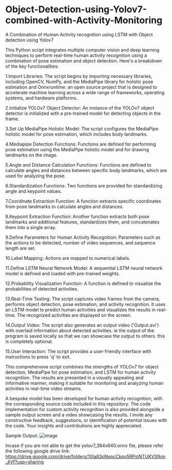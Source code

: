 # Object-Detection-using-Yolov7-combined-with-Activity-Monitoring
A Combination of Human Activity recognition using LSTM with Object detection using Yolov7

This Python script integrates multiple computer vision and deep learning techniques to perform real-time human activity recognition using a combination of pose estimation and object detection. Here's a breakdown of the key functionalities:

1.Import Libraries: The script begins by importing necessary libraries, including OpenCV, NumPy, and the MediaPipe library for holistic pose estimation and Onnxruntime: an open source project that is designed to accelerate machine learning across a wide range of frameworks, operating systems, and hardware platforms..

2.Initialize YOLOv7 Object Detector: An instance of the YOLOv7 object detector is initialized with a pre-trained model for detecting objects in the frame.

3.Set Up MediaPipe Holistic Model: The script configures the MediaPipe holistic model for pose estimation, which includes body landmarks.

4.Mediapipe Detection Functions: Functions are defined for performing pose estimation using the MediaPipe holistic model and for drawing landmarks on the image.

5.Angle and Distance Calculation Functions: Functions are defined to calculate angles and distances between specific body landmarks, which are used for analyzing the pose.

6.Standardization Functions: Two functions are provided for standardizing angle and keypoint values.

7.Coordinate Extraction Function: A function extracts specific coordinates from pose landmarks to calculate angles and distances.

8.Keypoint Extraction Function: Another function extracts both pose landmarks and additional features, standardizes them, and concatenates them into a single array.

9.Define Parameters for Human Activity Recognition: Parameters such as the actions to be detected, number of video sequences, and sequence length are set.

10.Label Mapping: Actions are mapped to numerical labels.

11.Define LSTM Neural Network Model: A sequential LSTM neural network model is defined and loaded with pre-trained weights.

12.Probability Visualization Function: A function is defined to visualize the probabilities of detected activities.

13.Real-Time Testing: The script captures video frames from the camera, performs object detection, pose estimation, and activity recognition. It uses an LSTM model to predict human activities and visualizes the results in real-time. The recognized activities are displayed on the screen.

14.Output Video: The script also generates an output video ('Output.avi') with overlaid information about detected activities. ie the output of the program is saved locally so that we can showcase the output to others. this is completely optional.

15.User Interaction: The script provides a user-friendly interface with instructions to press 'q' to exit.

This comprehensive script combines the strengths of YOLOv7 for object detection, MediaPipe for pose estimation, and LSTM for human activity recognition. The results are presented in a visually appealing and informative manner, making it suitable for monitoring and analyzing human activities in real-time video streams.

A bespoke model has been developed for human activity recognition, with the corresponding source code included in this repository. The code implementation for custom activity recognition is also provided alongside a sample output screen and a video showcasing the results. I invite any constructive feedback, suggestions, or identification of potential issues with the code. Your insights and contributions are highly appreciated.


Sample Output:
![image](https://github.com/AkhilJx/Object-Detection-using-Yolov7-combined-with-Activity-Monitoring-using-LSTM/assets/78065413/c2a0c6ca-d928-4904-a4c2-b4d8ea14395f)

Incase if you are not able to get the yolov7_384x640.onnx file, please refer the following google drive link:
https://drive.google.com/drive/folders/10la83pNxpcCkqo5RPsiNTUKVSfkm_4Vf?usp=sharing
